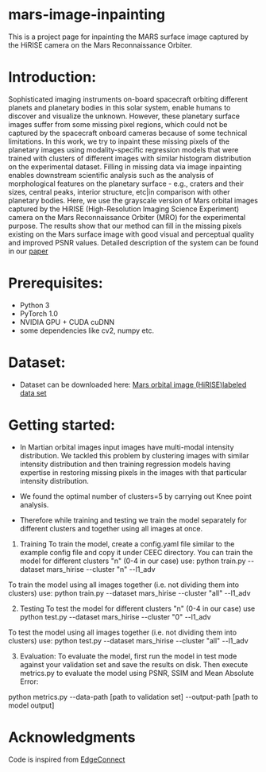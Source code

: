 # mars-image-inpainting
This is a project page for inpainting the MARS surface image captured by the HiRISE camera on the Mars Reconnaissance Orbiter. 

# Introduction:
Sophisticated imaging instruments on-board spacecraft orbiting different planets and planetary bodies in this solar system, enable humans to discover and visualize the unknown. However, these planetary surface images suffer from some missing pixel regions, which could not be captured by the spacecraft onboard cameras because of some technical limitations. In this work, we try to inpaint these missing pixels of the planetary images using modality-specific regression models that were trained with clusters of different images with similar histogram distribution on the experimental dataset. Filling in missing data via image inpainting enables downstream scientific analysis such as the analysis of morphological features on the planetary surface - e.g., craters and their sizes, central peaks, interior structure, etc|in comparison with other planetary bodies. Here, we use the grayscale version of Mars orbital images captured by the HiRISE (High-Resolution Imaging Science Experiment) camera on the Mars Reconnaissance Orbiter (MRO) for the experimental purpose. The results show that our method can fill in the missing pixels existing on the Mars surface image with good visual and perceptual quality and improved PSNR values. Detailed description of the system can be found in our [paper](https://www.dropbox.com/s/fkb148zciaj69r6/elsarticle_final.pdf?dl=0)



# Prerequisites: 
- Python 3
- PyTorch 1.0
- NVIDIA GPU + CUDA cuDNN
- some dependencies like cv2, numpy etc. 


# Dataset: 
- Dataset can be downloaded here: [Mars orbital image (HiRISE)labeled data set](https://zenodo.org/record/2538136#.XYjEuZMzagR)

# Getting started:
- In Martian orbital images input images have multi-modal intensity distribution. We tackled this problem by clustering images with similar intensity distribution and then training regression models having expertise in restoring missing pixels in the images with that particular intensity distribution. 

- We found the optimal number of clusters=5 by carrying out Knee point analysis.
- Therefore while training and testing we train the model separately for different clusters and together using all images at once.  
1) Training
To train the model, create a config.yaml file similar to the example config file and copy it under CEEC directory.
You can train the model for different clusters "n" (0-4 in our case) use:
python train.py --dataset mars_hirise --cluster "n" --l1_adv 

To train the model using all images together (i.e. not dividing them into clusters) use:
python train.py --dataset mars_hirise --cluster "all" --l1_adv 

2) Testing
To test the model for different clusters "n" (0-4 in our case) use
python test.py --dataset mars_hirise --cluster "0" --l1_adv

To test the model using all images together (i.e. not dividing them into clusters) use:
python test.py --dataset mars_hirise --cluster "all" --l1_adv

3) Evaluation:
To evaluate the model, first run the model in test mode against your validation set and save the results on disk. 
Then execute metrics.py to evaluate the model using PSNR, SSIM and Mean Absolute Error:

python metrics.py --data-path [path to validation set] --output-path [path to model output]


# Acknowledgments
Code is inspired from [EdgeConnect](https://github.com/knazeri/edge-connect)